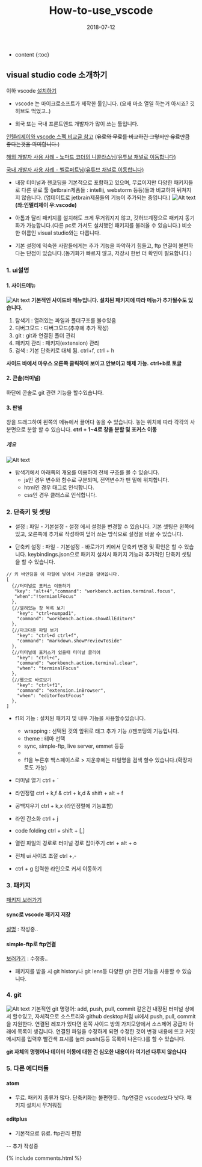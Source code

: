 ﻿---
layout:  post 
title:  "How-to-use_vscode"
date: 2018-07-12
categories: explanation 
tags: vscode
---

* content
{:toc}

## visual studio code 소개하기
이하 vscode
[설치하기](https://code.visualstudio.com/)

- vscode 는 마이크로소프트가 제작한 툴입니다. (요새 마소 열일 하는거 아시죠? 깃허브도 먹었고..)

- 외국 또는 국내 프론트엔드 개발자가 많이 쓰는 툴입니다.

[인텔리제이와 vscode 스펙 비교글 참고](https://www.slant.co/versus/1958/5982/~intellij-idea_vs_visual-studio-code)
(~~유료와 무료를 비교하긴 그렇지만 유료만큼 좋다는것을 의미합니다.~~)

[해외 개발자 사용 사례 - 노마드 코더의 니콜라스님(유튜브 채널로 이동합니다)](https://www.youtube.com/channel/UCUpJs89fSBXNolQGOYKn0YQ/videos)

[국내 개발자 사용 사례 - 벨로퍼트님(유튜브 채널로 이동합니다)](https://www.youtube.com/channel/UCmMgRlN-3GKQ_CH7cOtLdvg/videos)


- 내장 터미널과 젠코딩을 기본적으로 포함하고 있으며, 무료이지만 다양한 패키지들로 다른 유료 툴 (jetbrain제품들 : intellij, webstorm 등등)들과 비교하여 뒤쳐지지 않습니다. (업데이트로 jetbrain제품들의 기능이 추가되는 중입니다.)
![Alt text](/img/vs_vscode.png)
**(좌:인텔리제이 우:vscode)**

- 아톰과 달리 패키지를 설치해도 크게 무거워지지 않고, 깃허브계정으로 패키지 동기화가 가능합니다.(다른 pc로 가서도 설치했던 패키지를 불러올 수 있습니다.) 비슷한 이름인 visual studio와는 다릅니다. 

- 기본 설정에 익숙한 사람들에게는 추가 기능을 파악하기 힘들고, ftp 연결이 불편하다는 단점이 있습니다.(동기화가 빠르지 않고, 저장시 한번 더 확인이 필요합니다.)


### 1. ui설명

#### 1. 사이드메뉴
![Alt text](/img/menu.png)
**기본적인 사이드바 메뉴입니다. 설치된 패키지에 따라 메뉴가 추가될수도 있습니다.**
1. 탐색기 : 열려있는 파일과 폴더구조를 볼수있음 
2. 디버그모드 : 디버그모드(추후에 추가 작성)
3. git : git과 연결된 폴더 관리
4. 패키지 관리 : 패키지(extension) 관리
5. 검색 : 기본 단축키로 대체 됨. ctrl+f, ctrl + h

**사이드 바에서 마우스 오른쪽 클릭하여 보이고 안보이고 해제 가능.**
**ctrl+b로 토글**

#### 2. 콘솔(터미널)
하단에 콘솔로 git 관련 기능을 할수있습니다. 

#### 3. 판넬
창을 드래그하여 왼쪽의 메뉴에서 끌어다 놓을 수 있습니다. 놓는 위치에 따라 각각의 사분면으로 분할 할 수 있습니다.
**ctrl + 1~4로 창을 분할 및 포커스 이동**

##### 개요
![Alt text](/img/filter.png)

- 탐색기에서 아래쪽의 개요를 이용하여 전체 구조를 볼 수 있습니다.
  - js인 경우 변수와 함수로 구분되며, 전역변수가 맨 밑에 위치합니다. 
  - html인 경우 태그로 인식합니다. 
  - css인 경우 클래스로 인식합니다. 


### 2. 단축키 및 셋팅
- 설정 : 파일 - 기본설정 - 설정 에서 설정을 변경할 수 있습니다. 
  기본 셋팅은 왼쪽에 있고, 오른쪽에 추가로 작성하여 덮어 쓰는 방식으로 설정을 바꿀 수 있습니다. 
  
- 단축키 설정 : 파일 - 기본설정 - 바로가기 키에서 단축키 변경 및 확인은 할 수 있습니다. 
  keybindings.json으로 패키지 설치시 패키지 기능과 추가적인 단축키 셋팅을 할 수 있습니다.
```
// 키 바인딩을 이 파일에 넣어서 기본값을 덮어씁니다.
[
  {//터미널로 포커스 이동하기
   "key": "alt+4","command": "workbench.action.terminal.focus",
   "when":"!termianlFocus"
  },
  {//열려있는 창 목록 보기
    "key": "ctrl+numpad1",
    "command": "workbench.action.showAllEditors"
  },
  {//마크다운 파일 보기
    "key": "ctrl+d ctrl+f",
    "command": "markdown.showPreviewToSide"
  },
  {//터미널에 포커스가 있을때 터미널 클리어
    "key": "ctrl+c",
    "command": "workbench.action.terminal.clear",
    "when": "terminalFocus"
  },
  {//웹으로 바로보기
    "key": "ctrl+f1",
    "command": "extension.inBrowser",
    "when": "editorTextFocus"
  },
]
```
- f1의 기능 : 설치된 패키지 및 내부 기능을 사용할수있습니다. 
  - wrapping : 선택된 것의 앞뒤로 태그 추가 기능  //젠코딩의 기능입니다.
  - theme : 테마 선택
  - sync, simple-ftp, live server, emmet 등등
  - 
  - f1을 누른후 백스페이스로 > 지운후에는 파일명을 검색 할수 있습니다.(확장자로도 가능)
  

- 터미널 열기 ctrl + `
- 라인정렬 ctrl + k,f & ctrl + k,d & shift + alt + f
- 공백지우기 ctrl + k,x (라인정렬에 기능포함)
- 라인 간소화 ctrl + j
- code folding ctrl + shift + [,]
- 열린 파일의 경로로 터미널 경로 잡아주기 ctrl + alt + o
- 전체 ui 사이즈 조절 ctrl +,-
- ctrl + g 입력한 라인으로 커서 이동하기


### 3. 패키지
[패키지 보러가기](https://rudwnok123.github.io/2018/06/07/vscode-%ED%8C%A8%ED%82%A4%EC%A7%80/)

#### sync로 vscode 패키지 저장
[설명](https://rudwnok123.github.io/2018/03/19/vscode-%ED%8C%A8%ED%82%A4%EC%A7%80-%EC%A0%80%EC%9E%A5%ED%95%98%EA%B8%B0/) : 작성중..

#### simple-ftp로 ftp연결 
[보러가기](https://rudwnok123.github.io/2018/05/06/vscode-ftp%EC%97%B0%EA%B2%B0/) : 수정중..

- 패키지를 받을 시 git history나 git lens등 다양한 git 관련 기능을 사용할 수 있습니다. 

### 4. git
![Alt text](/img/git_remote.png)
기본적인 git 명령어: add, push, pull, commit 같은건 내장된 터미널 상에서 할수있고,
자체적으로 소스트리와 github desktop처럼 ui에서 push, pull, commit을 지원한다. 연결된 레포가 있다면 왼쪽 사이드 방의 가지모양에서 소스제어 공급자 아래에 목록이 생깁니다. 
연결된 파일을 수정하게 되면 수정한 것이 변경 내용에 뜨고 커밋메시지를 입력후 빨간색 표시를 눌러 push(등등 목록이 나온다.)를 할 수 있습니다.

**git 자체의 명령어나 데이터 이동에 대한 건 심오한 내용이라 여기선 다루지 않습니다**

### 5. 다른 에디터들

#### atom 
- 무료. 패키지 종류가 많다. 단축키화는 불편한듯.. ftp연결은 vscode보다 낫다. 패키지 설치시 무거워짐

#### editplus 
- 기본적으로 유료. ftp관리 편함 

-- 추가 작성중

{% include comments.html %}